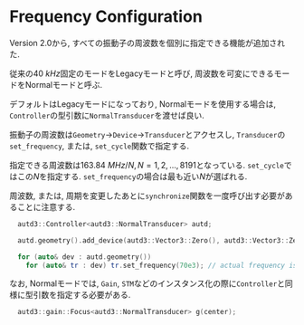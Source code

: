 # Frequency Configuration

Version 2.0から, すべての振動子の周波数を個別に指定できる機能が追加された.

従来の$\SI{40}{kHz}$固定のモードをLegacyモードと呼び, 周波数を可変にできるモードをNormalモードと呼ぶ.

デフォルトはLegacyモードになっており, Normalモードを使用する場合は, `Controller`の型引数に`NormalTransducer`を渡せば良い.

振動子の周波数は`Geometry`→`Device`→`Transducer`とアクセスし, `Transducer`の`set_frequency`, または, `set_cycle`関数で指定する.

指定できる周波数は$\SI{163.84}{MHz}/N, N=1,2,...,8191$となっている.
`set_cycle`ではこの$N$を指定する. 
`set_frequency`の場合は最も近い$N$が選ばれる.

周波数, または, 周期を変更したあとに`synchronize`関数を一度呼び出す必要があることに注意する.


```cpp
  autd3::Controller<autd3::NormalTransducer> autd;

  autd.geometry().add_device(autd3::Vector3::Zero(), autd3::Vector3::Zero());

  for (auto& dev : autd.geometry())
    for (auto& tr : dev) tr.set_frequency(70e3); // actual frequency is 163.84MHz/2341 ~ 69987
```

なお, Normalモードでは, `Gain`, `STM`などのインスタンス化の際に`Controller`と同様に型引数を指定する必要がある.

```cpp
  autd3::gain::Focus<autd3::NormalTransducer> g(center);
```
